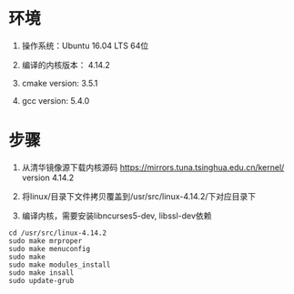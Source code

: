 # 环境

1. 操作系统：Ubuntu 16.04 LTS 64位

2. 编译的内核版本： 4.14.2

3. cmake version: 3.5.1

4. gcc version: 5.4.0

# 步骤

1. 从清华镜像源下载内核源码 https://mirrors.tuna.tsinghua.edu.cn/kernel/  version 4.14.2

2. 将linux/目录下文件拷贝覆盖到/usr/src/linux-4.14.2/下对应目录下

3. 编译内核，需要安装libncurses5-dev, libssl-dev依赖

```
cd /usr/src/linux-4.14.2
sudo make mrproper
sudo make menuconfig
sudo make
sudo make modules_install
sudo make insall
sudo update-grub
```
